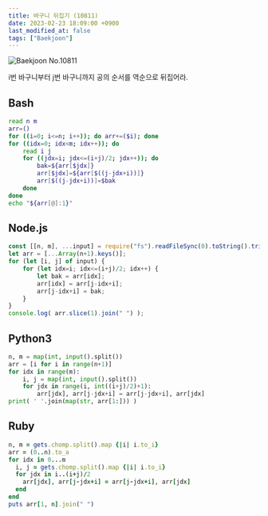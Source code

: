 ```yaml
---
title: 바구니 뒤집기 (10811)
date: 2023-02-23 18:09:00 +0900
last_modified_at: false
tags: ["Baekjoon"]
---
```


![Baekjoon No.10811](https://cdn.jsdelivr.net/gh/kimzuni/cdn/blog/baekjoon-10811.png)

i번 바구니부터 j번 바구니까지 공의 순서를 역순으로 뒤집어라.

## Bash

```bash
read n m
arr=()
for ((i=0; i<=n; i++)); do arr+=($i); done
for ((idx=0; idx<m; idx++)); do
	read i j
	for ((jdx=i; jdx<=(i+j)/2; jdx++)); do
		bak=${arr[$jdx]}
		arr[$jdx]=${arr[$((j-jdx+i))]}
		arr[$((j-jdx+i))]=$bak
	done
done
echo "${arr[@]:1}"
```

## Node.js

```javascript
const [[n, m], ...input] = require("fs").readFileSync(0).toString().trim().split("\n").map(x => x.split(" ").map(Number));
let arr = [...Array(n+1).keys()];
for (let [i, j] of input) {
	for (let idx=i; idx<=(i+j)/2; idx++) {
		let bak = arr[idx];
		arr[idx] = arr[j-idx+i];
		arr[j-idx+i] = bak;
	}
}
console.log( arr.slice(1).join(" ") );
```

## Python3

```python
n, m = map(int, input().split())
arr = [i for i in range(n+1)]
for idx in range(m):
    i, j = map(int, input().split())
    for jdx in range(i, int((i+j)/2)+1):
        arr[jdx], arr[j-jdx+i] = arr[j-jdx+i], arr[jdx]
print( ' '.join(map(str, arr[1:])) )
```

## Ruby

```ruby
n, m = gets.chomp.split().map {|i| i.to_i}
arr = (0..n).to_a
for idx in 0...m
  i, j = gets.chomp.split().map {|i| i.to_i}
  for jdx in i..(i+j)/2
    arr[jdx], arr[j-jdx+i] = arr[j-jdx+i], arr[jdx]
  end
end
puts arr[1, n].join(" ")
```
